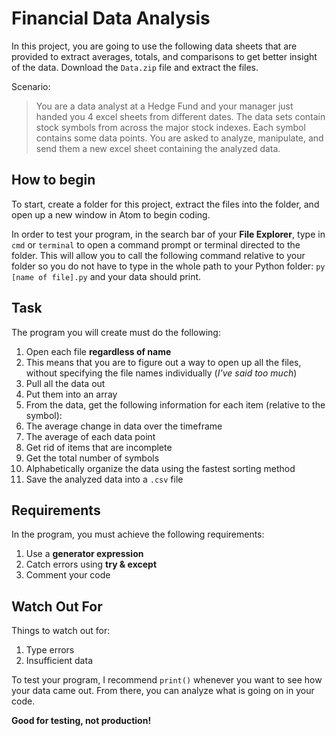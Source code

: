 # Financial Data Analysis
In this project, you are going to use the following data sheets that are provided to extract averages, totals, and comparisons to get better insight of the data. Download the `Data.zip` file and extract the files.

Scenario:
> You are a data analyst at a Hedge Fund and your manager just handed you 4 excel sheets from different dates. The data sets contain stock symbols from across the major stock indexes. Each symbol contains some data points. You are asked to analyze, manipulate, and send them a new excel sheet containing the analyzed data.

## How to begin
To start, create a folder for this project, extract the files into the folder, and open up a new window in Atom to begin coding.

In order to test your program, in the search bar of your **File Explorer**, type in `cmd` or `terminal` to open a command prompt or terminal directed to the folder. This will allow you to call the following command relative to your folder so you do not have to type in the whole path to your Python folder: `py [name of file].py` and your data should print.

## Task
The program you will create must do the following:
1. Open each file **regardless of name**
  1. This means that you are to figure out a way to open up all the files, without specifying the file names individually (*I've said too much*)
1. Pull all the data out
1. Put them into an array
1. From the data, get the following information for each item (relative to the symbol):
  1. The average change in data over the timeframe
  1. The average of each data point
1. Get rid of items that are incomplete
1. Get the total number of symbols
1. Alphabetically organize the data using the fastest sorting method
1. Save the analyzed data into a `.csv` file

## Requirements
In the program, you must achieve the following requirements:
1. Use a **generator expression**
1. Catch errors using **try & except**
1. Comment your code

## Watch Out For
Things to watch out for:
1. Type errors
1. Insufficient data

To test your program, I recommend `print()` whenever you want to see how your data came out. From there, you can analyze what is going on in your code. 

**Good for testing, not production!**
